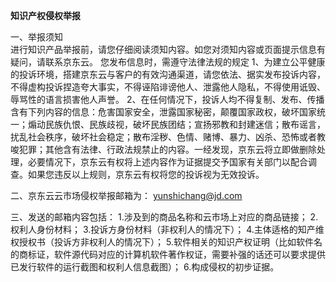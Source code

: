 **知识产权侵权举报**

一、举报须知  
进行知识产品举报前，请您仔细阅读须知内容。如您对须知内容或页面提示信息有疑问，请联系京东云。
您发布信息时，需遵守法律法规的规定
1、为建立公平健康的投诉环境，搭建京东云与客户的有效沟通渠道，请您依法、据实发布投诉内容，不得虚构投诉捏造夸大事实，不得诬陷诽谤他人、泄露他人隐私，不得使用诋毁、辱骂性的语言损害他人声誉。
2、在任何情况下，投诉人均不得复制、发布、传播含有下列内容的信息：危害国家安全，泄露国家秘密，颠覆国家政权，破坏国家统一；煽动民族仇恨、民族歧视，破坏民族团结；宣扬邪教和封建迷信；散布谣言，扰乱社会秩序，破坏社会稳定；散布淫秽、色情、赌博、暴力、凶杀、恐怖或者教唆犯罪；其他含有法律、行政法规禁止的内容。一经发现，京东云将立即做删除处理，必要情况下，京东云有权将上述内容作为证据提交予国家有关部门以配合调查。如果您违反以上规则，京东云有权将您的投诉视为无效投诉。

二、京东云云市场侵权举报邮箱为：
yunshichang@jd.com

三、发送的邮箱内容包括：
1.涉及到的商品名称和云市场上对应的商品链接；
2.权利人身份材料；
3.投诉方身份材料（非权利人的情况下）；
4.主体适格的知产维权授权书（投诉方非权利人的情况下）；
5.软件相关的知识产权证明（比如软件名的商标证，软件源代码对应的计算机软件著作权证，需要补强的话还可以要求提供已发行软件的运行截图和权利人信息截图）；
6.构成侵权的初步证据。

